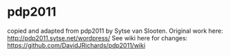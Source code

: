 # pdp2011
copied and adapted from pdp2011 by Sytse van Slooten.
Original work here: http://pdp2011.sytse.net/wordpress/
See wiki here for changes: https://github.com/DavidJRichards/pdp2011/wiki
